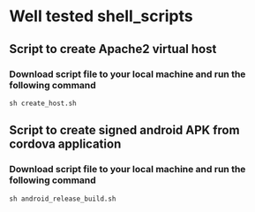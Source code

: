 # Well tested shell_scripts

## Script to create Apache2 virtual host

### Download script file to your local machine and run the following command

```
sh create_host.sh

```
## Script to create signed android APK from cordova application

### Download script file to your local machine and run the following command

```
sh android_release_build.sh

```


